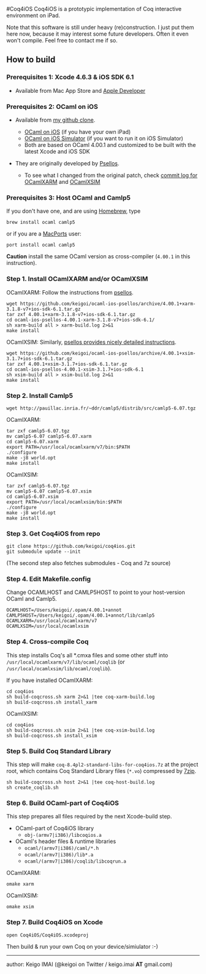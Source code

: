 #Coq4iOS
Coq4iOS is a prototypic implementation of Coq interactive environment on iPad.

Note that this software is still under heavy (re)construction. 
I just put them here now, because it may interest some future developers.
Often it even won't compile. Feel free to contact me if so.


## How to build
### Prerequisites 1: Xcode 4.6.3 & iOS SDK 6.1

- Available from Mac App Store and [Apple Developer](https://developer.apple.com/)

### Prerequisites 2: OCaml on iOS

- Available from [my github clone](https://github.com/keigoi/ocaml-ios-psellos/). 
  - [OCaml on iOS](https://github.com/keigoi/ocaml-ios-psellos/releases/tag/4.00.1+xarm-3.1.8-v7+ios-sdk-6.1) 
    (if you have your own iPad)
  - [OCaml on iOS Simulator](https://github.com/keigoi/ocaml-ios-psellos/releases/tag/4.00.1+xsim-3.1.7+ios-sdk-6.1) 
    (if you want to run it on iOS Simulator)
  - Both are based on OCaml 4.00.1 and customized to be built with the latest Xcode and iOS SDK

- They are originally developed by [Psellos](http://psellos.com/ocaml/).  
  - To see what I changed from the original patch, check [commit log for OCamlXARM](https://github.com/keigoi/ocaml-ios-psellos/commits/psellos-ocamlxarm) and [OCamlXSIM](https://github.com/keigoi/ocaml-ios-psellos/commits/psellos-ocamlxsim) 

### Prerequisites 3: Host OCaml and Camlp5

If you don't have one, and are using [Homebrew](http://brew.sh/), type

	brew install ocaml camlp5

or if you are a [MacPorts](http://www.macports.org/) user:

	port install ocaml camlp5

__Caution__ install the same OCaml version as cross-compiler (`4.00.1` in this instruction).


### Step 1. Install OCamlXARM and/or OCamlXSIM

OCamlXARM: Follow the instructions from [psellos](http://psellos.com/ocaml/compile-to-iphone.html#buildocamlxarm).

	wget https://github.com/keigoi/ocaml-ios-psellos/archive/4.00.1+xarm-3.1.8-v7+ios-sdk-6.1.tar.gz
	tar zxf 4.00.1+xarm-3.1.8-v7+ios-sdk-6.1.tar.gz
	cd ocaml-ios-psellos-4.00.1-xarm-3.1.8-v7+ios-sdk-6.1/
	sh xarm-build all > xarm-build.log 2>&1
	make install

OCamlXSIM: Similarly, [psellos provides nicely detailed instructions](http://psellos.com/ocaml/compile-to-iossim.html#buildocamlxsim).

	wget https://github.com/keigoi/ocaml-ios-psellos/archive/4.00.1+xsim-3.1.7+ios-sdk-6.1.tar.gz
	tar zxf 4.00.1+xsim-3.1.7+ios-sdk-6.1.tar.gz
	cd ocaml-ios-psellos-4.00.1-xsim-3.1.7+ios-sdk-6.1
	sh xsim-build all > xsim-build.log 2>&1
	make install

### Step 2. Install Camlp5

	wget http://pauillac.inria.fr/~ddr/camlp5/distrib/src/camlp5-6.07.tgz

OCamlXARM:

	tar zxf camlp5-6.07.tgz
	mv camlp5-6.07 camlp5-6.07.xarm
	cd camlp5-6.07.xarm
	export PATH=/usr/local/ocamlxarm/v7/bin:$PATH
	./configure
	make -j8 world.opt
	make install

OCamlXSIM:	

	tar zxf camlp5-6.07.tgz
	mv camlp5-6.07 camlp5-6.07.xsim
	cd camlp5-6.07.xsim
	export PATH=/usr/local/ocamlxsim/bin:$PATH
	./configure
	make -j8 world.opt
	make install

### Step 3. Get Coq4iOS from repo

	git clone https://github.com/keigoi/coq4ios.git
	git submodule update --init

(The second step also fetches submodules - Coq and 7z source)

### Step 4. Edit Makefile.config

Change OCAMLHOST and CAMLP5HOST to point to your host-version OCaml and Camlp5.

	OCAMLHOST=/Users/keigoi/.opam/4.00.1+annot
	CAMLP5HOST=/Users/keigoi/.opam/4.00.1+annot/lib/camlp5
	OCAMLXARM=/usr/local/ocamlxarm/v7
	OCAMLXSIM=/usr/local/ocamlxsim


### Step 4. Cross-compile Coq

This step installs Coq's all *.cmxa files and some other stuff into `/usr/local/ocamlxarm/v7/lib/ocaml/coqlib` (or `/usr/local/ocamlxsim/lib/ocaml/coqlib`).

If you have installed OCamlXARM:

	cd coq4ios
	sh build-coqcross.sh xarm 2>&1 |tee coq-xarm-build.log
	sh build-coqcross.sh install_xarm

OCamlXSIM:

	cd coq4ios
	sh build-coqcross.sh xsim 2>&1 |tee coq-xsim-build.log
	sh build-coqcross.sh install_xsim


### Step 5. Build Coq Standard Library

This step will make `coq-8.4pl2-standard-libs-for-coq4ios.7z` at the project root, which contains Coq Standard Library files (`*.vo`) compressed by [7zip](http://www.7-zip.org/).

	sh build-coqcross.sh host 2>&1 |tee coq-host-build.log
	sh create_coqlib.sh

### Step 6. Build OCaml-part of Coq4iOS

This step prepares all files required by the next Xcode-build step.

- OCaml-part of Coq4iOS library
  - `obj-(armv7|i386)/libcoqios.a`
- OCaml's header files & runtime libraries
  - `ocaml/(armv7|i386)/caml/*.h`
  - `ocaml/(armv7|i386)/lib*.a`
  - `ocaml/(armv7|i386)/coqlib/libcoqrun.a`

OCamlXARM:

	omake xarm
	
OCamlXSIM:

	omake xsim

### Step 7. Build Coq4iOS on Xcode

	open Coq4iOS/Coq4iOS.xcodeproj

Then build & run your own Coq on your device/simiulator :-)



----
author: Keigo IMAI (@keigoi on Twitter / keigo.imai __AT__ gmail.com)

